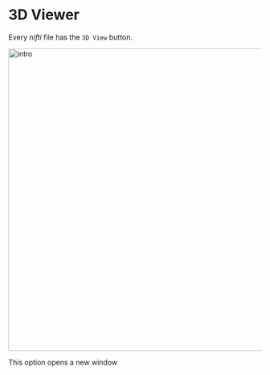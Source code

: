 # 3D Viewer

Every _nifti_ file has the `3D View` button.

<img src="../static/01_intro_3.gif" alt="intro" width="600px">

This option opens a new window 
